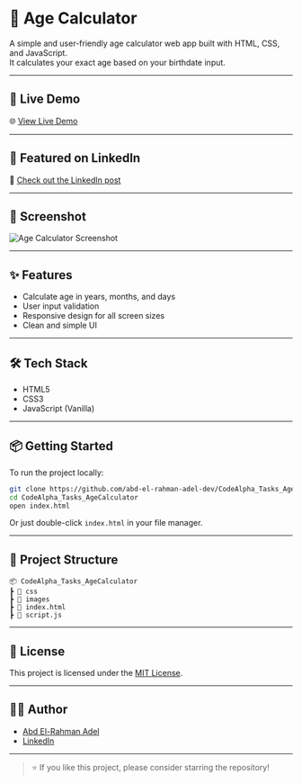 # 🧮 Age Calculator

A simple and user-friendly age calculator web app built with HTML, CSS, and JavaScript.  
It calculates your exact age based on your birthdate input.

---

## 🚀 Live Demo

🌐 [View Live Demo](https://abd-el-rahman-adel-dev.github.io/CodeAlpha_Tasks_AgeCalculator/)

---

## 📢 Featured on LinkedIn

🔗 [Check out the LinkedIn post](https://www.linkedin.com/posts/abd-el-rahman-adel-dev_javascript-html-css-activity-7244852249334566912-8EBz?utm_source=share&utm_medium=member_desktop&rcm=ACoAAEah8IkBjMk2EJi1EE6Ixmd0ZbtCvA9HqIg)

---

## 📸 Screenshot

![Age Calculator Screenshot](./screenshot.png) <!-- أضف صورة واجهة التطبيق إذا متوفرة -->

---

## ✨ Features

- Calculate age in years, months, and days  
- User input validation  
- Responsive design for all screen sizes  
- Clean and simple UI

---

## 🛠 Tech Stack

- HTML5  
- CSS3  
- JavaScript (Vanilla)

---

## 📦 Getting Started

To run the project locally:

```bash
git clone https://github.com/abd-el-rahman-adel-dev/CodeAlpha_Tasks_AgeCalculator.git
cd CodeAlpha_Tasks_AgeCalculator
open index.html
```

Or just double-click `index.html` in your file manager.

---

## 📁 Project Structure

```
📦 CodeAlpha_Tasks_AgeCalculator
┣ 📂 css
┣ 📂 images
┣ 📜 index.html
┣ 📜 script.js

```

---

## 📄 License

This project is licensed under the [MIT License](./LICENSE).

---

## 🙋‍♂️ Author

- [Abd El-Rahman Adel](https://github.com/abd-el-rahman-adel-dev)
- [LinkedIn](https://www.linkedin.com/in/abdelrahman-adel-webdev)

---

> ⭐ If you like this project, please consider starring the repository!
